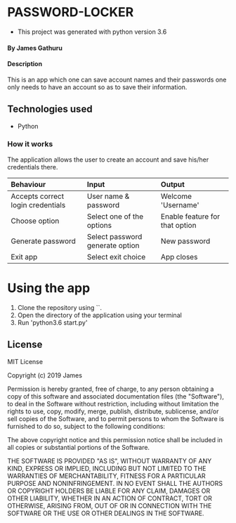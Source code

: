 # PASSWORD-LOCKER

* This project was generated with python version 3.6

#### By **James Gathuru**

#### Description
This is an app which one can save account names and their passwords one only needs to have an account so as to save their information. 

## Technologies used
* Python

### How it works
The application allows the user to create an account and save his/her credentials there.

| Behaviour                        | Input                          | Output                                 |
| :--------------------------------| :------------------------------|:---------------------------------------|
| Accepts correct login credentials| User name & password           | Welcome 'Username'                     | 
| Choose option                    | Select one of the options      | Enable feature for that option         |
| Generate password                | Select password generate option| New password                           |
| Exit app                         | Select exit choice             | App closes                             |

# Using the app
1. Clone the repository using ``.
2. Open the directory of the application using your terminal
3. Run 'python3.6 start.py'

## License
MIT License

Copyright (c) 2019 James

Permission is hereby granted, free of charge, to any person obtaining a copy
of this software and associated documentation files (the "Software"), to deal
in the Software without restriction, including without limitation the rights
to use, copy, modify, merge, publish, distribute, sublicense, and/or sell
copies of the Software, and to permit persons to whom the Software is
furnished to do so, subject to the following conditions:

The above copyright notice and this permission notice shall be included in all
copies or substantial portions of the Software.

THE SOFTWARE IS PROVIDED "AS IS", WITHOUT WARRANTY OF ANY KIND, EXPRESS OR
IMPLIED, INCLUDING BUT NOT LIMITED TO THE WARRANTIES OF MERCHANTABILITY,
FITNESS FOR A PARTICULAR PURPOSE AND NONINFRINGEMENT. IN NO EVENT SHALL THE
AUTHORS OR COPYRIGHT HOLDERS BE LIABLE FOR ANY CLAIM, DAMAGES OR OTHER
LIABILITY, WHETHER IN AN ACTION OF CONTRACT, TORT OR OTHERWISE, ARISING FROM,
OUT OF OR IN CONNECTION WITH THE SOFTWARE OR THE USE OR OTHER DEALINGS IN THE
SOFTWARE.